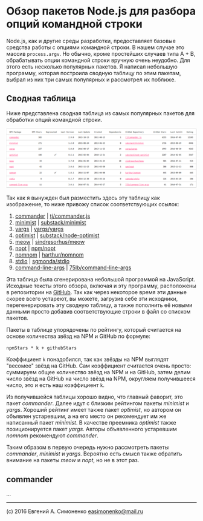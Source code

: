 # Обзор пакетов Node.js для разбора опций командной строки

Node.js, как и другие среды разработки, предоставляет базовые средства работы с
опциями командной строки. В нашем случае это массив `process.argv`. Но обычно,
кроме простейших случаев типа A + B, обрабатывать опции командной строки
вручную очень неудобно. Для этого есть несколько популярных пакетов. Я написал
небольшую программу, которая построила сводную таблицу по этим пакетам,
выбрал из них три самых популярных и рассмотрел их поближе.

## Сводная таблица

Ниже представлена сводная таблица из самых популярных пакетов для обработки
опций командной строки.

![Сводная таблица](./table.png)

Так как я вынужден был разместить здесь эту таблицу как изображение, то ниже
привожу список соответствующих ссылок:

1. [commander](https://www.npmjs.org/package/commander) | [tj/commander.js](https://github.com/tj/commander.js)
2. [minimist](https://www.npmjs.org/package/minimist) | [substack/minimist](https://github.com/substack/minimist)
3. [yargs](https://www.npmjs.org/package/yargs) | [yargs/yargs](https://github.com/yargs/yargs)
4. [optimist](https://www.npmjs.org/package/optimist) | [substack/node-optimist](https://github.com/substack/node-optimist)
5. [meow](https://www.npmjs.org/package/meow) | [sindresorhus/meow](https://github.com/sindresorhus/meow)
6. [nopt](https://www.npmjs.org/package/nopt) | [npm/nopt](https://github.com/npm/nopt)
7. [nomnom](https://www.npmjs.org/package/nomnom) | [harthur/nomnom](https://github.com/harthur/nomnom)
8. [stdio](https://www.npmjs.org/package/stdio) | [sgmonda/stdio](https://github.com/sgmonda/stdio)
9. [command-line-args](https://www.npmjs.org/package/command-line-args) | [75lb/command-line-args](https://github.com/75lb/command-line-args)

Эта таблица была сгенерирована небольшой программой на JavaScript. Исходные
тексты этого обзора, включая и эту программу, расположены в репозитории на
[GitHub](https://github.com/easimonenko/node-cli-options-parsing-review).
Так как через некоторое время эти данные скорее всего устареют, вы можете,
загрузив себе эти исходники, перегенерировать эту сводную таблицу, а также
пополнить её новыми данными просто добавив соответствующие строки в файл со
списком пакетов.

Пакеты в таблице упорядочены по рейтингу, который считается на основе
количества звёзд на NPM и GitHub по формуле:

```
npmStars * k + githubStars
```

Коэффициент `k` понадобился, так как звёзды на NPM выглядят "весомее" звёзд на
GitHub. Сам коэффициент считается очень просто: суммируем общее количество
звёзд на NPM и на GitHub, затем делим число звёзд на GitHub на число звёзд на
NPM, округляем получившееся число, это и есть наш коэффициент `k`.

Из получившейся таблицы хорошо видно, что главный фаворит, это пакет
*commander*. Далее идут с близким рейтингом пакеты *minimist* и *yargs*.
Хороший рейтинг имеет также пакет *optimist*, но автором он объявлен
устаревшим, а на его место он рекомендует им же написанный пакет *minimist*.
В качестве преемника *optimist* также позиционируется пакет *yargs*. Авторы
объявленного устаревшим *nomnom* рекомендуют *commander*.

Таким образом в первую очередь нужно рассмотреть пакеты *commander*, *minimist*
и *yargs*. Вероятно есть смысл также обратить внимание на пакеты *meow* и
*nopt*, но не в этот раз.

## commander

...

---

(c) 2016 Евгений А. Симоненко <easimonenko@mail.ru>
